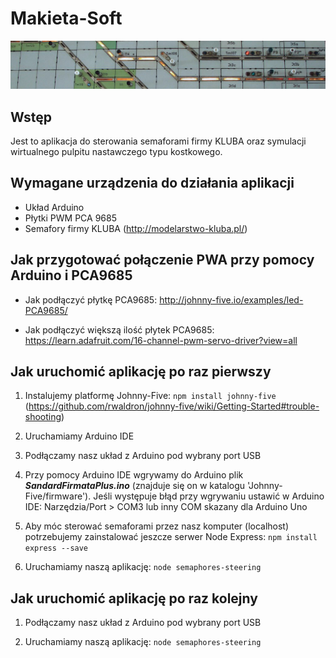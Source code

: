 # Makieta-Soft

![Pulpit Image](/images/pulpit.jpg)

## Wstęp

Jest to aplikacja do sterowania semaforami firmy KLUBA oraz symulacji wirtualnego pulpitu nastawczego typu kostkowego.

## Wymagane urządzenia do działania aplikacji

- Układ Arduino
- Płytki PWM PCA 9685
- Semafory firmy KLUBA (http://modelarstwo-kluba.pl/)

## Jak przygotować połączenie PWA przy pomocy Arduino i PCA9685

- Jak podłączyć płytkę PCA9685:
http://johnny-five.io/examples/led-PCA9685/

- Jak podłączyć większą ilość płytek PCA9685:
https://learn.adafruit.com/16-channel-pwm-servo-driver?view=all

## Jak uruchomić aplikację po raz pierwszy

1. Instalujemy platformę Johnny-Five:
```npm install johnny-five```
(https://github.com/rwaldron/johnny-five/wiki/Getting-Started#trouble-shooting)

2. Uruchamiamy Arduino IDE
3. Podłączamy nasz układ z Arduino pod wybrany port USB
4. Przy pomocy Arduino IDE wgrywamy do Arduino plik ***SandardFirmataPlus.ino***
(znajduje się on w katalogu 'Johnny-Five/firmware').
Jeśli występuje błąd przy wgrywaniu ustawić w Arduino IDE:
				Narzędzia/Port > COM3 lub inny COM skazany dla Arduino Uno

5. Aby móc sterować semaforami przez nasz komputer (localhost)
potrzebujemy zainstalować jeszcze serwer Node Express:
```npm install express --save```

6. Uruchamiamy naszą aplikację:
```node semaphores-steering```

## Jak uruchomić aplikację po raz kolejny

1. Podłączamy nasz układ z Arduino pod wybrany port USB

2. Uruchamiamy naszą aplikację:
```node semaphores-steering```

